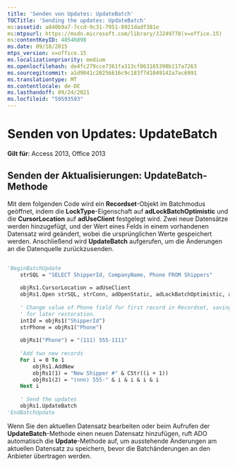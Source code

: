 ```yaml
---
title: 'Senden von Updates: UpdateBatch'
TOCTitle: 'Sending the updates: UpdateBatch'
ms:assetid: a840b9a7-7ccd-9c31-7951-8921dadf381e
ms:mtpsurl: https://msdn.microsoft.com/library/JJ249778(v=office.15)
ms:contentKeyID: 48546898
ms.date: 09/18/2015
mtps_version: v=office.15
ms.localizationpriority: medium
ms.openlocfilehash: de4fc279cce7361fa313cf863165398b117a7263
ms.sourcegitcommit: a1d9041c20256616c9c183f7d1049142a7ac6991
ms.translationtype: MT
ms.contentlocale: de-DE
ms.lasthandoff: 09/24/2021
ms.locfileid: "59593593"
---
```

# <a name="sending-the-updates-updatebatch"></a>Senden von Updates: UpdateBatch


**Gilt für**: Access 2013, Office 2013

## <a name="sending-the-updates-updatebatch-method"></a>Senden der Aktualisierungen: UpdateBatch-Methode

Mit dem folgenden Code wird ein **Recordset**-Objekt im Batchmodus geöffnet, indem die **LockType**-Eigenschaft auf **adLockBatchOptimistic** und die **CursorLocation** auf **adUseClient** festgelegt wird. Zwei neue Datensätze werden hinzugefügt, und der Wert eines Felds in einem vorhandenen Datensatz wird geändert, wobei die ursprünglichen Werte gespeichert werden. Anschließend wird **UpdateBatch** aufgerufen, um die Änderungen an die Datenquelle zurückzusenden.

```vb 
 
'BeginBatchUpdate 
    strSQL = "SELECT ShipperId, CompanyName, Phone FROM Shippers" 
                  
    objRs1.CursorLocation = adUseClient 
    objRs1.Open strSQL, strConn, adOpenStatic, adLockBatchOptimistic, adCmdText 
     
    ' Change value of Phone field for first record in Recordset, saving value 
    ' for later restoration. 
    intId = objRs1("ShipperId") 
    strPhone = objRs1("Phone") 
     
    objRs1("Phone") = "(111) 555-1111" 
     
    'Add two new records 
    For i = 0 To 1 
        objRs1.AddNew 
        objRs1(1) = "New Shipper #" & CStr((i + 1)) 
        objRs1(2) = "(nnn) 555-" & i & i & i & i 
    Next i 
     
    ' Send the updates 
    objRs1.UpdateBatch 
'EndBatchUpdate 
```

Wenn Sie den aktuellen Datensatz bearbeiten oder beim Aufrufen der **UpdateBatch**-Methode einen neuen Datensatz hinzufügen, ruft ADO automatisch die **Update**-Methode auf, um ausstehende Änderungen am aktuellen Datensatz zu speichern, bevor die Batchänderungen an den Anbieter übertragen werden.

